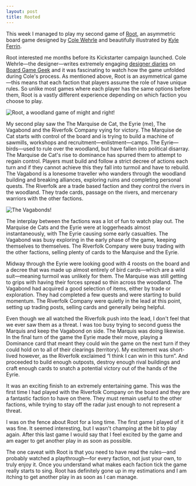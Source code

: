 ```yaml
---
layout: post
title: Rooted
---
```

This week I managed to play my second game of [Root](https://boardgamegeek.com/boardgame/237182/root), an asymmetric board game designed by [Cole Wehrle](https://boardgamegeek.com/boardgamedesigner/35585/cole-wehrle) and beautifully illustrated by [Kyle Ferrin](https://twitter.com/d20plusmodifier?ref_src=twsrc%5Egoogle%7Ctwcamp%5Eserp%7Ctwgr%5Eauthor).

Root interested me months before its Kickstarter campaign launched. Cole Wehrle—the designer—writes extremely engaging [designer diaries](https://boardgamegeek.com/thread/1864168/designer-diary-roots-root) on [Board Game Geek](https://boardgamegeek.com) and it was fascinating to watch how the game unfolded during Cole's process. As mentioned above, Root is an asymmetrical game—this means that each faction that players assume the role of have unique rules. So unlike most games where each player has the same options before them, Root is a vastly different experience depending on which faction you choose to play.

![Root, a woodland game of might and right!](http://owenmcg.com/root-hero.png)

My second play saw the The Marquise de Cat, the Eyrie (me), The Vagabond and the Riverfolk Company vying for victory. The Marquise de Cat starts with control of the board and is trying to build a machine of sawmills, workshops and recruitment—enlistment—camps. The Eyrie—birds—used to rule over the woodland, but have fallen into political disarray. The Marquise de Cat's rise to dominance has spurred them to attempt to regain control. Players must build and follow a strict decree of actions each turn and if they cannot achieve this they fall into turmoil and have to rebuild. The Vagabond is a lonesome traveller who wanders through the woodland building and breaking alliances, exploring ruins and completing personal quests. The Riverfolk are a trade based faction and they control the rivers in the woodland. They trade cards, passage on the rivers, and mercenary warriors with the other factions.

![The Vagabonds!](http://owenmcg.com/root-vagabonds.png)

The interplay between the factions was a lot of fun to watch play out. The Marquise de Cats and the Eyrie were at loggerheads almost instantaneously, with The Eyrie causing some early casualties. The Vagabond was busy exploring in the early phase of the game, keeping themselves to themselves. The Riverfolk Company were busy trading with the other factions, selling plenty of cards to the Marquise and the Eyrie.

Midway through the Eyrie were looking good with 4 roosts on the board and a decree that was made up almost entirely of bird cards—which are a wild suit—meaning turmoil was unlikely for them. The Marquise was still getting to grips with having their forces spread so thin across the woodland. The Vagabond had acquired a good selection of items, either by trade or exploration. They had completed a few quests and were starting to build momentum. The Riverfolk Company were quietly in the lead at this point, setting up trading posts, selling cards and generally being helpful.

Even though we all watched the Riverfolk push into the lead, I don't feel that we ever saw them as a threat. I was too busy trying to second guess the Marquis and keep the Vagabond on side. The Marquis was doing likewise. In the final turn of the game the Eyrie made their move, playing a Dominance card that meant they could win the game on the next turn if they could hold on to all of their clearings (territory). My excitement was short-lived however, as the Riverfolk exclaimed “I think I can win in this turn”. And proceeded to build enough outposts, destroy enough rival buildings and craft enough cards to snatch a potential victory out of the hands of the Eyrie.

It was an exciting finish to an extremely entertaining game. This was the first time I had played with the Riverfolk Company on the board and they are a fantastic faction to have on there. They must remain useful to the other factions, while trying to stay off the radar just enough to not represent a threat.

I was on the fence about Root for a long time. The first game I played of it was fine. It seemed interesting, but I wasn't champing at the bit to play again. After this last game I would say that I feel excited by the game and am eager to get another play in as soon as possible.

The one caveat with Root is that you need to have read the rules—and probably watched a playthrough—for every faction, not just your own, to truly enjoy it. Once you understand what makes each faction tick the game really starts to sing. Root has definitely gone up in my estimations and I am itching to get another play in as soon as I can manage.